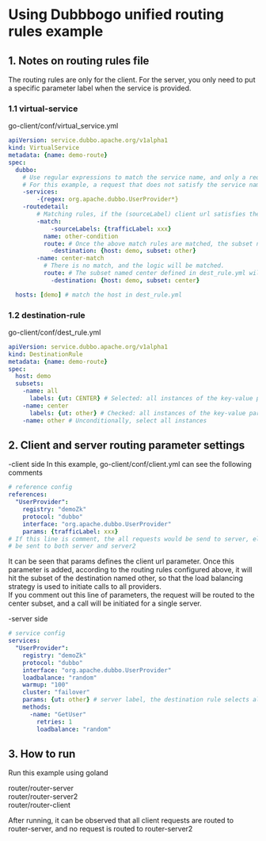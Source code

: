 # Using Dubbbogo unified routing rules example

## 1. Notes on routing rules file

The routing rules are only for the client. For the server, you only need to put a specific parameter label when the service is provided.

### 1.1 virtual-service
go-client/conf/virtual_service.yml

```yaml
apiVersion: service.dubbo.apache.org/v1alpha1
kind: VirtualService
metadata: {name: demo-route}
spec:
  dubbo:
    # Use regular expressions to match the service name, and only a request that meets the service name can be routed.
    # For this example, a request that does not satisfy the service name will directly not find the provider
    -services:
        -{regex: org.apache.dubbo.UserProvider*}
    -routedetail:
        # Matching rules, if the (sourceLabel) client url satisfies the existence of the parameter `trafficLabel: xxx`, the match can be successful
        -match:
            -sourceLabels: {trafficLabel: xxx}
          name: other-condition
          route: # Once the above match rules are matched, the subset named other defined in dest_rule.yml will be selected
            -destination: {host: demo, subset: other}
        -name: center-match
          # There is no match, and the logic will be matched.
          route: # The subset named center defined in dest_rule.yml will be selected
            -destination: {host: demo, subset: center}

  hosts: [demo] # match the host in dest_rule.yml

```

### 1.2 destination-rule
go-client/conf/dest_rule.yml

```yaml
apiVersion: service.dubbo.apache.org/v1alpha1
kind: DestinationRule
metadata: {name: demo-route}
spec:
  host: demo
  subsets:
    -name: all
      labels: {ut: CENTER} # Selected: all instances of the key-value parameter of `ut:CENTER` in the server url as a subset
    -name: center
      labels: {ut: other} # Checked: all instances of the key-value parameter of `ut:other` in the server url as a subset
    -name: other # Unconditionally, select all instances
```

## 2. Client and server routing parameter settings
-client side
In this example, go-client/conf/client.yml can see the following comments
```yaml
# reference config
references:
  "UserProvider":
    registry: "demoZk"
    protocol: "dubbo"
    interface: "org.apache.dubbo.UserProvider"
    params: {trafficLabel: xxx}
# If this line is comment, the all requests would be send to server, else the request would
# be sent to both server and server2
```
It can be seen that params defines the client url parameter. Once this parameter is added, according to the routing rules configured above, it will hit the subset of the destination named other, so that the load balancing strategy is used to initiate calls to all providers. \
If you comment out this line of parameters, the request will be routed to the center subset, and a call will be initiated for a single server.

-server side
```yaml
# service config
services:
  "UserProvider":
    registry: "demoZk"
    protocol: "dubbo"
    interface: "org.apache.dubbo.UserProvider"
    loadbalance: "random"
    warmup: "100"
    cluster: "failover"
    params: {ut: other} # server label, the destination rule selects all instances corresponding to the subset according to this label
    methods:
      -name: "GetUser"
        retries: 1
        loadbalance: "random"
```

## 3. How to run

Run this example using goland

router/router-server\
router/router-server2\
router/router-client


After running, it can be observed that all client requests are routed to router-server, and no request is routed to router-server2 